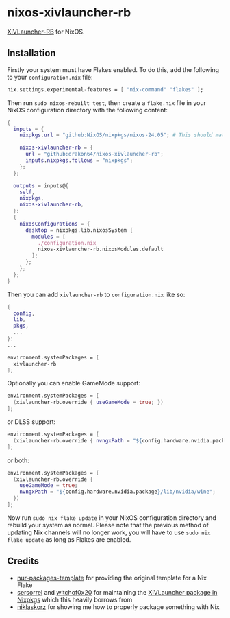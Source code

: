 # nixos-xivlauncher-rb

[XIVLauncher-RB](https://github.com/rankynbass/XIVLauncher.Core) for NixOS.

## Installation

Firstly your system must have Flakes enabled. To do this, add the following to your `configuration.nix` file:
```nix
nix.settings.experimental-features = [ "nix-command" "flakes" ];
```

Then run `sudo nixos-rebuilt test`, then create a `flake.nix` file in your NixOS configuration directory with the following content:

```nix
{
  inputs = {
    nixpkgs.url = "github:NixOS/nixpkgs/nixos-24.05"; # This should match the version of NixOS you want to use

    nixos-xivlauncher-rb = {
      url = "github:drakon64/nixos-xivlauncher-rb";
      inputs.nixpkgs.follows = "nixpkgs";
    };
  };

  outputs = inputs@{
    self,
    nixpkgs,
    nixos-xivlauncher-rb,
  }:
  {
    nixosConfigurations = {
      desktop = nixpkgs.lib.nixosSystem {
        modules = [
          ./configuration.nix
          nixos-xivlauncher-rb.nixosModules.default
        ];
      };
    };
  };
}
```

Then you can add `xivlauncher-rb` to `configuration.nix` like so:

```nix
{
  config,
  lib,
  pkgs,
  ...
}:
...

environment.systemPackages = [
  xivlauncher-rb
];
```

Optionally you can enable GameMode support:

```nix
environment.systemPackages = [
  (xivlauncher-rb.override { useGameMode = true; })
];
```

or DLSS support:

```nix
environment.systemPackages = [
  (xivlauncher-rb.override { nvngxPath = "${config.hardware.nvidia.package}/lib/nvidia/wine"; })
];
```

or both:

```nix
environment.systemPackages = [
  (xivlauncher-rb.override {
    useGameMode = true;
    nvngxPath = "${config.hardware.nvidia.package}/lib/nvidia/wine";
  })
];
```

Now run `sudo nix flake update` in your NixOS configuration directory and rebuild your system as normal. Please note that the previous method of updating Nix channels will no longer work, you will have to use `sudo nix flake update` as long as Flakes are enabled.

## Credits

* [nur-packages-template](https://github.com/nix-community/nur-packages-template) for providing the original template for a Nix Flake
* [sersorrel](https://github.com/sersorrel) and [witchof0x20](https://github.com/witchof0x20) for maintaining the [XIVLauncher package in Nixpkgs](https://github.com/NixOS/nixpkgs/tree/master/pkgs/by-name/xi/xivlauncher) which this heavily borrows from
* [niklaskorz](https://github.com/niklaskorz) for showing me how to properly package something with Nix
